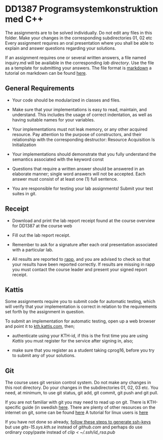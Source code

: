 # DD1387 Programsystemkonstruktion med C++

The assignments are to be solved individually. Do not edit any files in this folder. Make your changes in the corresponding subdirectories 01, 02 etc
Every assignment requires an oral presentation where you shall be able to explain and answer questions regarding your solutions.

If an assignment requires one or several written answers, a file named
inquiry.md will be available in the
corresponding _lab directory_. Use the file as a template for submitting your answers. The file format is [markdown](https://en.wikipedia.org/wiki/Markdown) a tutorial on markdown can be found [here](http://www.markdowntutorial.com/).

## General Requirements

* Your code should be modularized in classes and files.

* Make sure that your implementations is easy to read, maintain, and understand.
This includes the usage of correct indentation, as well as having suitable names
for your variables.

* Your implementations must not leak memory, or any other acquired resource.
Pay attention to the purpose of constructors, and their relationship with the corresponding destructor: Resource Acquisition Is Initialization

* Your implementations should demonstrate that you fully understand the semantics associated with the keyword const

* Questions that require a written answer should be answered in an elaborate manner; single word answers will not be accepted. Each answer must consist of
at least one (1) full sentence.

* You are responsible for testing your lab assignments! Submit your test suites in git.

## Receipt

* Download and print the lab report receipt found at the course overview for DD1387 at the course web

* Fill out the lab report receipt.

* Remember to ask for a signature after each oral presentation associated with a particular lab.

* All results are reported to [rapp](http://rapp.csc.kth.se), and you are
    advised to check so that your results have been reported correctly. If results
    are missing in rapp you must contact the course leader and
    present your signed report receipt.

## Kattis

Some assignments require you to submit code for automatic testing, which will
verify that your implementation is correct in relation to the requirements set
forth by the assignment in question.

To submit an implementation for automatic testing, open up a web browser and
point it to [kth.kattis.com](https://kth.kattis.com), then;


*  authenticate using your KTH-id, if this is the first time you are using
    _Kattis_ you must register for the service after signing in, also;


*  make sure that you register as a student taking cprog16, before you try to
    submit any of your solutions.


## Git

The course uses git version control system. Do not make any changes in this root directory. Do your changes in the subdirectories 01, 02, 03 etc. You need, at minimum, to use git status, git add, git commit, git push and git pull.

If you are not familiar with git you may need to read up on git. There is KTH-specific guide (in swedish [here](https://www.kth.se/social/files/55f1b20ef276547bf8af78fc/git_draft.pdf). There are plenty of other resources on the internet on git, some can be found [here](https://help.github.com/articles/good-resources-for-learning-git-and-github/)
A tutorial for linux users is [here](http://www.tutorialspoint.com/git/git_quick_guide.htm)

If you have not done so already, [follow these steps to generate ssh-keys](https://help.github.com/articles/generating-an-ssh-key/) but use _gits-15.sys.kth.se_ instead of _github.com_ and perhaps do use ordinary copy/paste instead of _clip < ~/.ssh/id_rsa.pub_
